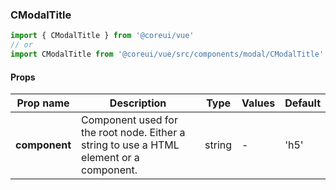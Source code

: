 ### CModalTitle

```jsx
import { CModalTitle } from '@coreui/vue'
// or
import CModalTitle from '@coreui/vue/src/components/modal/CModalTitle'
```

#### Props

| Prop name     | Description                                                                             | Type   | Values | Default |
| ------------- | --------------------------------------------------------------------------------------- | ------ | ------ | ------- |
| **component** | Component used for the root node. Either a string to use a HTML element or a component. | string | -      | 'h5'    |
